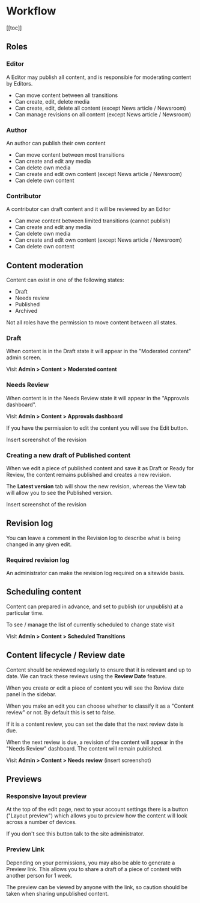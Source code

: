 # Workflow

[[toc]]

## Roles

### Editor

A Editor may publish all content, and is responsible for moderating content by Editors.

* Can move content between all transitions
* Can create, edit, delete media
* Can create, edit, delete all content (except News article / Newsroom)
* Can manage revisions on all content (except News article / Newsroom)

### Author

An author can publish their own content

* Can move content between most transitions
* Can create and edit any media
* Can delete own media
* Can create and edit own content (except News article / Newsroom)
* Can delete own content

### Contributor

A contributor can draft content and it will be reviewed by an Editor

* Can move content between limited transitions (cannot publish)
* Can create and edit any media
* Can delete own media
* Can create and edit own content (except News article / Newsroom)
* Can delete own content

## Content moderation

Content can exist in one of the following states:

* Draft
* Needs review
* Published
* Archived

Not all roles have the permission to move content between all states.

### Draft

When content is in the Draft state it will appear in the "Moderated content" admin screen.

Visit **Admin > Content > Moderated content**

### Needs Review

When content is in the Needs Review state it will appear in the "Approvals dashboard".

Visit **Admin > Content > Approvals dashboard**

If you have the permission to edit the content you will see the Edit button.

Insert screenshot of the revision

### Creating a new draft of Published content

When we edit a piece of published content and save it as Draft or Ready for Review, the content remains published and creates a new revision.

The **Latest version** tab will show the new revision, whereas the View tab will allow you to see the Published version.

Insert screenshot of the revision

## Revision log

You can leave a comment in the Revision log to describe what is being changed in any given edit.

### Required revision log

An administrator can make the revision log required on a sitewide basis.

## Scheduling content

Content can prepared in advance, and set to publish (or unpublish) at a particular time.

To see / manage the list of currently scheduled to change state visit

Visit **Admin > Content > Scheduled Transitions**

## Content lifecycle / Review date

Content should be reviewed regularly to ensure that it is relevant and up to date. We can track these reviews using the **Review Date** feature.

When you create or edit a piece of content you will see the Review date panel in the sidebar.

When you make an edit you can choose whether to classify it as a "Content review" or not. By default this is set to false.

If it is a content review, you can set the date that the next review date is due.

When the next review is due, a revision of the content will appear in the "Needs Review" dashboard. The content will remain published.

Visit **Admin > Content > Needs review**
(insert screenshot)

## Previews

### Responsive layout preview

At the top of the edit page, next to your account settings there is a button ("Layout preview") which allows you to preview how the content will look across a number of devices.

If you don't see this button talk to the site administrator.

### Preview Link

Depending on your permissions, you may also be able to generate a Preview link. This allows you to share a draft of a piece of content with another person for 1 week.

The preview can be viewed by anyone with the link, so caution should be taken when sharing unpublished content.
